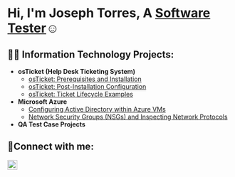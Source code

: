 <h1>Hi, I'm Joseph Torres, A <a href="https://www.linkedin.com/in/joseph-torres-762b34250/">Software Tester</a>☺</h1>

<h2>👨‍💻 Information Technology Projects:</h2>

- <b>osTicket (Help Desk Ticketing System)</b>
  - [osTicket: Prerequisites and Installation](https://github.com/jtorres2019/osticket-prereqs)
  - [osTicket: Post-Installation Configuration](https://github.com/jtorres2019/post-install-config)
  - [osTicket: Ticket Lifecycle Examples](https://github.com/jtorres2019/ticket-lifecycle)
- <b>Microsoft Azure</b>
  - [Configuring Active Directory within Azure VMs](https://github.com/jtorres2019/configure-ad)
  - [Network Security Groups (NSGs) and Inspecting Network Protocols](https://github.com/jtorres2019/azure-network-protocols)
 - <b>QA Test Case Projects</b>
<h2>🤳Connect with me:</h2>


[<img align="left" alt="Joseph Torres | LinkedIn" width="22px" src="https://cdn.jsdelivr.net/npm/simple-icons@v3/icons/linkedin.svg" />][linkedin]

[linkedin]: (https://www.linkedin.com/in/joseph-torres-762b34250/)
